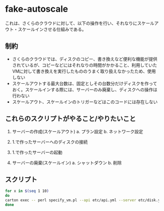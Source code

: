 # fake-autoscale

これは、さくらのクラウドに対して、以下の操作を行い、それなりにスケールアウト・スケールインさせる仕組みである。

## 制約

- さくらのクラウドでは、ディスクのコピー、書き換えなど便利な機能が提供されているが、コピーなどにはそれなりの時間がかかること、利用していたVMに対して書き換えを実行したもののうまく取り扱えなかったため、使用しない
- スケールアウトする最大台数は、固定としその台数分だけディスクを作っておく。スケールインする際には、サーバーのみ廃棄し、ディスクへの操作は行わない
- スケールアウト、スケールインのトリガーなどはこのコードには存在しない

## これらのスクリプトがやること/やりたいこと

1. サーバーの作成(スケールアウト)
  a. プラン設定
  b. ネットワーク設定
2. 1.で作ったサーバーへのディスクの接続
3. 1.で作ったサーバーの起動

2. サーバーの廃棄(スケールイン)
  a. シャットダウン
  b. 削除


## スクリプト

``` bash
for x in $(seq 1 10)
do
carton exec -- perl specify_vm.pl --api etc/api.yml --server etc/disk.yml --vm sandbox-app$x --power off
done
```

